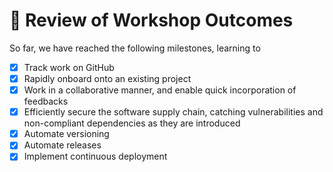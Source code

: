 # :test_tube: Review of Workshop Outcomes

So far, we have reached the following milestones, learning to

- [x] Track work on GitHub
- [x] Rapidly onboard onto an existing project
- [x] Work in a collaborative manner, and enable quick incorporation of feedbacks
- [x] Efficiently secure the software supply chain, catching vulnerabilities and non-compliant dependencies as they are introduced
- [x] Automate versioning
- [x] Automate releases
- [x] Implement continuous deployment
